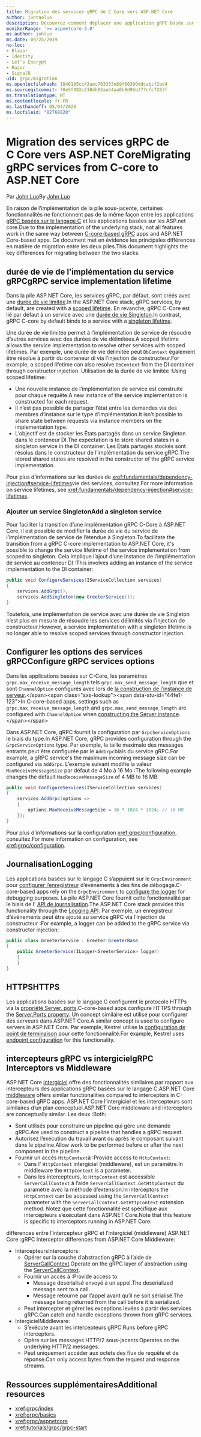 ```yaml
---
title: Migration des services gRPC de C Core vers ASP.NET Core
author: juntaoluo
description: Découvrez comment déplacer une application gRPC basée sur un noyau C existante pour qu’elle s’exécute sur ASP.NET Core pile.
monikerRange: '>= aspnetcore-3.0'
ms.author: johluo
ms.date: 09/25/2019
no-loc:
- Blazor
- Identity
- Let's Encrypt
- Razor
- SignalR
uid: grpc/migration
ms.openlocfilehash: 1846195cc43aec703333e69f66380ddcabcf2ad4
ms.sourcegitcommit: 70e5f982c218db82aa54aa8b8d96b377cfc7283f
ms.translationtype: MT
ms.contentlocale: fr-FR
ms.lasthandoff: 05/04/2020
ms.locfileid: "82768820"
---
```

# <a name="migrating-grpc-services-from-c-core-to-aspnet-core"></a><span data-ttu-id="44fe1-103">Migration des services gRPC de C Core vers ASP.NET Core</span><span class="sxs-lookup"><span data-stu-id="44fe1-103">Migrating gRPC services from C-core to ASP.NET Core</span></span>

<span data-ttu-id="44fe1-104">Par [John Luo](https://github.com/juntaoluo)</span><span class="sxs-lookup"><span data-stu-id="44fe1-104">By [John Luo](https://github.com/juntaoluo)</span></span>

<span data-ttu-id="44fe1-105">En raison de l’implémentation de la pile sous-jacente, certaines fonctionnalités ne fonctionnent pas de la même façon entre les applications [gRPC basées sur le langage C](https://grpc.io/blog/grpc-stacks) et les applications basées sur les ASP.net core.</span><span class="sxs-lookup"><span data-stu-id="44fe1-105">Due to the implementation of the underlying stack, not all features work in the same way between [C-core-based gRPC](https://grpc.io/blog/grpc-stacks) apps and ASP.NET Core-based apps.</span></span> <span data-ttu-id="44fe1-106">Ce document met en évidence les principales différences en matière de migration entre les deux piles.</span><span class="sxs-lookup"><span data-stu-id="44fe1-106">This document highlights the key differences for migrating between the two stacks.</span></span>

## <a name="grpc-service-implementation-lifetime"></a><span data-ttu-id="44fe1-107">durée de vie de l’implémentation du service gRPC</span><span class="sxs-lookup"><span data-stu-id="44fe1-107">gRPC service implementation lifetime</span></span>

<span data-ttu-id="44fe1-108">Dans la pile ASP.NET Core, les services gRPC, par défaut, sont créés avec une [durée de vie limitée](xref:fundamentals/dependency-injection#service-lifetimes).</span><span class="sxs-lookup"><span data-stu-id="44fe1-108">In the ASP.NET Core stack, gRPC services, by default, are created with a [scoped lifetime](xref:fundamentals/dependency-injection#service-lifetimes).</span></span> <span data-ttu-id="44fe1-109">En revanche, gRPC C-Core est lié par défaut à un service avec une [durée de vie Singleton](xref:fundamentals/dependency-injection#service-lifetimes).</span><span class="sxs-lookup"><span data-stu-id="44fe1-109">In contrast, gRPC C-core by default binds to a service with a [singleton lifetime](xref:fundamentals/dependency-injection#service-lifetimes).</span></span>

<span data-ttu-id="44fe1-110">Une durée de vie limitée permet à l’implémentation de service de résoudre d’autres services avec des durées de vie délimitées.</span><span class="sxs-lookup"><span data-stu-id="44fe1-110">A scoped lifetime allows the service implementation to resolve other services with scoped lifetimes.</span></span> <span data-ttu-id="44fe1-111">Par exemple, une durée de vie délimitée peut `DbContext` également être résolue à partir du conteneur di via l’injection de constructeur.</span><span class="sxs-lookup"><span data-stu-id="44fe1-111">For example, a scoped lifetime can also resolve `DbContext` from the DI container through constructor injection.</span></span> <span data-ttu-id="44fe1-112">Utilisation de la durée de vie limitée :</span><span class="sxs-lookup"><span data-stu-id="44fe1-112">Using scoped lifetime:</span></span>

* <span data-ttu-id="44fe1-113">Une nouvelle instance de l’implémentation de service est construite pour chaque requête.</span><span class="sxs-lookup"><span data-stu-id="44fe1-113">A new instance of the service implementation is constructed for each request.</span></span>
* <span data-ttu-id="44fe1-114">Il n’est pas possible de partager l’état entre les demandes via des membres d’instance sur le type d’implémentation.</span><span class="sxs-lookup"><span data-stu-id="44fe1-114">It isn't possible to share state between requests via instance members on the implementation type.</span></span>
* <span data-ttu-id="44fe1-115">L’objectif est de stocker les États partagés dans un service Singleton dans le conteneur DI.</span><span class="sxs-lookup"><span data-stu-id="44fe1-115">The expectation is to store shared states in a singleton service in the DI container.</span></span> <span data-ttu-id="44fe1-116">Les États partagés stockés sont résolus dans le constructeur de l’implémentation du service gRPC.</span><span class="sxs-lookup"><span data-stu-id="44fe1-116">The stored shared states are resolved in the constructor of the gRPC service implementation.</span></span>

<span data-ttu-id="44fe1-117">Pour plus d’informations sur les durées de <xref:fundamentals/dependency-injection#service-lifetimes>vie des services, consultez.</span><span class="sxs-lookup"><span data-stu-id="44fe1-117">For more information on service lifetimes, see <xref:fundamentals/dependency-injection#service-lifetimes>.</span></span>

### <a name="add-a-singleton-service"></a><span data-ttu-id="44fe1-118">Ajouter un service Singleton</span><span class="sxs-lookup"><span data-stu-id="44fe1-118">Add a singleton service</span></span>

<span data-ttu-id="44fe1-119">Pour faciliter la transition d’une implémentation gRPC C-Core à ASP.NET Core, il est possible de modifier la durée de vie du service de l’implémentation de service de l’étendue à Singleton.</span><span class="sxs-lookup"><span data-stu-id="44fe1-119">To facilitate the transition from a gRPC C-core implementation to ASP.NET Core, it's possible to change the service lifetime of the service implementation from scoped to singleton.</span></span> <span data-ttu-id="44fe1-120">Cela implique l’ajout d’une instance de l’implémentation de service au conteneur DI :</span><span class="sxs-lookup"><span data-stu-id="44fe1-120">This involves adding an instance of the service implementation to the DI container:</span></span>

```csharp
public void ConfigureServices(IServiceCollection services)
{
    services.AddGrpc();
    services.AddSingleton(new GreeterService());
}
```

<span data-ttu-id="44fe1-121">Toutefois, une implémentation de service avec une durée de vie Singleton n’est plus en mesure de résoudre les services délimités via l’injection de constructeur.</span><span class="sxs-lookup"><span data-stu-id="44fe1-121">However, a service implementation with a singleton lifetime is no longer able to resolve scoped services through constructor injection.</span></span>

## <a name="configure-grpc-services-options"></a><span data-ttu-id="44fe1-122">Configurer les options des services gRPC</span><span class="sxs-lookup"><span data-stu-id="44fe1-122">Configure gRPC services options</span></span>

<span data-ttu-id="44fe1-123">Dans les applications basées sur C-Core, les paramètres `grpc.max_receive_message_length` tels `grpc.max_send_message_length` que et sont `ChannelOption` configurés avec lors de [la construction de l’instance de serveur](https://grpc.io/grpc/csharp/api/Grpc.Core.Server.html#Grpc_Core_Server__ctor_System_Collections_Generic_IEnumerable_Grpc_Core_ChannelOption__).</span><span class="sxs-lookup"><span data-stu-id="44fe1-123">In C-core-based apps, settings such as `grpc.max_receive_message_length` and `grpc.max_send_message_length` are configured with `ChannelOption` when [constructing the Server instance](https://grpc.io/grpc/csharp/api/Grpc.Core.Server.html#Grpc_Core_Server__ctor_System_Collections_Generic_IEnumerable_Grpc_Core_ChannelOption__).</span></span>

<span data-ttu-id="44fe1-124">Dans ASP.NET Core, gRPC fournit la configuration par `GrpcServiceOptions` le biais du type.</span><span class="sxs-lookup"><span data-stu-id="44fe1-124">In ASP.NET Core, gRPC provides configuration through the `GrpcServiceOptions` type.</span></span> <span data-ttu-id="44fe1-125">Par exemple, la taille maximale des messages entrants peut être configurée par le `AddGrpc`biais du service gRPC.</span><span class="sxs-lookup"><span data-stu-id="44fe1-125">For example, a gRPC service's the maximum incoming message size can be configured via `AddGrpc`.</span></span> <span data-ttu-id="44fe1-126">L’exemple suivant modifie la valeur `MaxReceiveMessageSize` par défaut de 4 Mo à 16 Mo :</span><span class="sxs-lookup"><span data-stu-id="44fe1-126">The following example changes the default `MaxReceiveMessageSize` of 4 MB to 16 MB:</span></span>

```csharp
public void ConfigureServices(IServiceCollection services)
{
    services.AddGrpc(options =>
    {
        options.MaxReceiveMessageSize = 16 * 1024 * 1024; // 16 MB
    });
}
```

<span data-ttu-id="44fe1-127">Pour plus d’informations sur la configuration <xref:grpc/configuration>, consultez.</span><span class="sxs-lookup"><span data-stu-id="44fe1-127">For more information on configuration, see <xref:grpc/configuration>.</span></span>

## <a name="logging"></a><span data-ttu-id="44fe1-128">Journalisation</span><span class="sxs-lookup"><span data-stu-id="44fe1-128">Logging</span></span>

<span data-ttu-id="44fe1-129">Les applications basées sur le langage C s’appuient sur le `GrpcEnvironment` pour [configurer l’enregistreur](https://grpc.io/grpc/csharp/api/Grpc.Core.GrpcEnvironment.html?q=size#Grpc_Core_GrpcEnvironment_SetLogger_Grpc_Core_Logging_ILogger_) d’événements à des fins de débogage.</span><span class="sxs-lookup"><span data-stu-id="44fe1-129">C-core-based apps rely on the `GrpcEnvironment` to [configure the logger](https://grpc.io/grpc/csharp/api/Grpc.Core.GrpcEnvironment.html?q=size#Grpc_Core_GrpcEnvironment_SetLogger_Grpc_Core_Logging_ILogger_) for debugging purposes.</span></span> <span data-ttu-id="44fe1-130">La pile ASP.NET Core fournit cette fonctionnalité par le biais de l' [API de journalisation](xref:fundamentals/logging/index).</span><span class="sxs-lookup"><span data-stu-id="44fe1-130">The ASP.NET Core stack provides this functionality through the [Logging API](xref:fundamentals/logging/index).</span></span> <span data-ttu-id="44fe1-131">Par exemple, un enregistreur d’événements peut être ajouté au service gRPC via l’injection de constructeur :</span><span class="sxs-lookup"><span data-stu-id="44fe1-131">For example, a logger can be added to the gRPC service via constructor injection:</span></span>

```csharp
public class GreeterService : Greeter.GreeterBase
{
    public GreeterService(ILogger<GreeterService> logger)
    {
    }
}
```

## <a name="https"></a><span data-ttu-id="44fe1-132">HTTPS</span><span class="sxs-lookup"><span data-stu-id="44fe1-132">HTTPS</span></span>

<span data-ttu-id="44fe1-133">Les applications basées sur le langage C configurent le protocole HTTPs via la [propriété Server. ports](https://grpc.io/grpc/csharp/api/Grpc.Core.Server.html#Grpc_Core_Server_Ports).</span><span class="sxs-lookup"><span data-stu-id="44fe1-133">C-core-based apps configure HTTPS through the [Server.Ports property](https://grpc.io/grpc/csharp/api/Grpc.Core.Server.html#Grpc_Core_Server_Ports).</span></span> <span data-ttu-id="44fe1-134">Un concept similaire est utilisé pour configurer des serveurs dans ASP.NET Core.</span><span class="sxs-lookup"><span data-stu-id="44fe1-134">A similar concept is used to configure servers in ASP.NET Core.</span></span> <span data-ttu-id="44fe1-135">Par exemple, Kestrel utilise la [configuration de point de terminaison](xref:fundamentals/servers/kestrel#endpoint-configuration) pour cette fonctionnalité.</span><span class="sxs-lookup"><span data-stu-id="44fe1-135">For example, Kestrel uses [endpoint configuration](xref:fundamentals/servers/kestrel#endpoint-configuration) for this functionality.</span></span>

## <a name="grpc-interceptors-vs-middleware"></a><span data-ttu-id="44fe1-136">intercepteurs gRPC vs intergiciel</span><span class="sxs-lookup"><span data-stu-id="44fe1-136">gRPC Interceptors vs Middleware</span></span>

<span data-ttu-id="44fe1-137">ASP.NET Core [intergiciel](xref:fundamentals/middleware/index) offre des fonctionnalités similaires par rapport aux intercepteurs des applications gRPC basées sur le langage C.</span><span class="sxs-lookup"><span data-stu-id="44fe1-137">ASP.NET Core [middleware](xref:fundamentals/middleware/index) offers similar functionalities compared to interceptors in C-core-based gRPC apps.</span></span> <span data-ttu-id="44fe1-138">ASP.NET Core l’intergiciel et les intercepteurs sont similaires d’un plan conceptuel.</span><span class="sxs-lookup"><span data-stu-id="44fe1-138">ASP.NET Core middleware and interceptors are conceptually similar.</span></span> <span data-ttu-id="44fe1-139">Les deux :</span><span class="sxs-lookup"><span data-stu-id="44fe1-139">Both:</span></span>

* <span data-ttu-id="44fe1-140">Sont utilisés pour construire un pipeline qui gère une demande gRPC.</span><span class="sxs-lookup"><span data-stu-id="44fe1-140">Are used to construct a pipeline that handles a gRPC request.</span></span>
* <span data-ttu-id="44fe1-141">Autorisez l’exécution du travail avant ou après le composant suivant dans le pipeline.</span><span class="sxs-lookup"><span data-stu-id="44fe1-141">Allow work to be performed before or after the next component in the pipeline.</span></span>
* <span data-ttu-id="44fe1-142">Fournir un accès `HttpContext`à :</span><span class="sxs-lookup"><span data-stu-id="44fe1-142">Provide access to `HttpContext`:</span></span>
  * <span data-ttu-id="44fe1-143">Dans l' `HttpContext` intergiciel (middleware), est un paramètre.</span><span class="sxs-lookup"><span data-stu-id="44fe1-143">In middleware the `HttpContext` is a parameter.</span></span>
  * <span data-ttu-id="44fe1-144">Dans les intercepteurs, le `HttpContext` est accessible `ServerCallContext` à l’aide `ServerCallContext.GetHttpContext` du paramètre avec la méthode d’extension.</span><span class="sxs-lookup"><span data-stu-id="44fe1-144">In interceptors the `HttpContext` can be accessed using the `ServerCallContext` parameter with the `ServerCallContext.GetHttpContext` extension method.</span></span> <span data-ttu-id="44fe1-145">Notez que cette fonctionnalité est spécifique aux intercepteurs s’exécutant dans ASP.NET Core.</span><span class="sxs-lookup"><span data-stu-id="44fe1-145">Note that this feature is specific to interceptors running in ASP.NET Core.</span></span>

<span data-ttu-id="44fe1-146">différences entre l’intercepteur gRPC et l’intergiciel (middleware) ASP.NET Core :</span><span class="sxs-lookup"><span data-stu-id="44fe1-146">gRPC Interceptor differences from ASP.NET Core Middleware:</span></span>

* <span data-ttu-id="44fe1-147">Intercepteurs</span><span class="sxs-lookup"><span data-stu-id="44fe1-147">Interceptors:</span></span>
  * <span data-ttu-id="44fe1-148">Opérer sur la couche d’abstraction gRPC à l’aide de [ServerCallContext](https://grpc.io/grpc/csharp/api/Grpc.Core.ServerCallContext.html).</span><span class="sxs-lookup"><span data-stu-id="44fe1-148">Operate on the gRPC layer of abstraction using the [ServerCallContext](https://grpc.io/grpc/csharp/api/Grpc.Core.ServerCallContext.html).</span></span>
  * <span data-ttu-id="44fe1-149">Fournir un accès à :</span><span class="sxs-lookup"><span data-stu-id="44fe1-149">Provide access to:</span></span>
    * <span data-ttu-id="44fe1-150">Message désérialisé envoyé à un appel.</span><span class="sxs-lookup"><span data-stu-id="44fe1-150">The deserialized message sent to a call.</span></span>
    * <span data-ttu-id="44fe1-151">Message retourné par l’appel avant qu’il ne soit sérialisé.</span><span class="sxs-lookup"><span data-stu-id="44fe1-151">The message being returned from the call before it is serialized.</span></span>
  * <span data-ttu-id="44fe1-152">Peut intercepter et gérer les exceptions levées à partir des services gRPC.</span><span class="sxs-lookup"><span data-stu-id="44fe1-152">Can catch and handle exceptions thrown from gRPC services.</span></span>
* <span data-ttu-id="44fe1-153">Intergiciel</span><span class="sxs-lookup"><span data-stu-id="44fe1-153">Middleware:</span></span>
  * <span data-ttu-id="44fe1-154">S’exécute avant les intercepteurs gRPC.</span><span class="sxs-lookup"><span data-stu-id="44fe1-154">Runs before gRPC interceptors.</span></span>
  * <span data-ttu-id="44fe1-155">Opère sur les messages HTTP/2 sous-jacents.</span><span class="sxs-lookup"><span data-stu-id="44fe1-155">Operates on the underlying HTTP/2 messages.</span></span>
  * <span data-ttu-id="44fe1-156">Peut uniquement accéder aux octets des flux de requête et de réponse.</span><span class="sxs-lookup"><span data-stu-id="44fe1-156">Can only access bytes from the request and response streams.</span></span>

## <a name="additional-resources"></a><span data-ttu-id="44fe1-157">Ressources supplémentaires</span><span class="sxs-lookup"><span data-stu-id="44fe1-157">Additional resources</span></span>

* <xref:grpc/index>
* <xref:grpc/basics>
* <xref:grpc/aspnetcore>
* <xref:tutorials/grpc/grpc-start>
